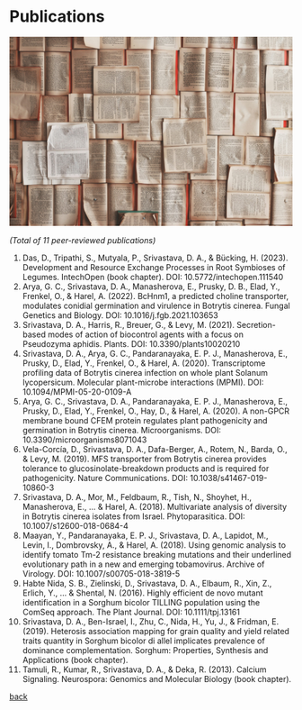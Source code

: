 
# Publications

![Publications Banner Image](./Img_D/publications_banner.jpg)

*(Total of 11 peer-reviewed publications)*
1.  Das, D., Tripathi, S., Mutyala, P., Srivastava, D. A., & Bücking, H. (2023). Development and Resource Exchange Processes in Root Symbioses of Legumes. IntechOpen (book chapter). DOI: 10.5772/intechopen.111540
2.  Arya, G. C., Srivastava, D. A., Manasherova, E., Prusky, D. B., Elad, Y., Frenkel, O., & Harel, A. (2022). BcHnm1, a predicted choline transporter, modulates conidial germination and virulence in Botrytis cinerea. Fungal Genetics and Biology. DOI: 10.1016/j.fgb.2021.103653
3.  Srivastava, D. A., Harris, R., Breuer, G., & Levy, M. (2021). Secretion-based modes of action of biocontrol agents with a focus on Pseudozyma aphidis. Plants. DOI: 10.3390/plants10020210
4.  Srivastava, D. A., Arya, G. C., Pandaranayaka, E. P. J., Manasherova, E., Prusky, D., Elad, Y., Frenkel, O., & Harel, A. (2020). Transcriptome profiling data of Botrytis cinerea infection on whole plant Solanum lycopersicum. Molecular plant-microbe interactions (MPMI). DOI: 10.1094/MPMI-05-20-0109-A
5.  Arya, G. C., Srivastava, D. A., Pandaranayaka, E. P. J., Manasherova, E., Prusky, D., Elad, Y., Frenkel, O., Hay, D., & Harel, A. (2020). A non-GPCR membrane bound CFEM protein regulates plant pathogenicity and germination in Botrytis cinerea. Microorganisms. DOI: 10.3390/microorganisms8071043
6.  Vela-Corcía, D., Srivastava, D. A., Dafa-Berger, A., Rotem, N., Barda, O., & Levy, M. (2019). MFS transporter from Botrytis cinerea provides tolerance to glucosinolate-breakdown products and is required for pathogenicity. Nature Communications. DOI: 10.1038/s41467-019-10860-3
7.  Srivastava, D. A., Mor, M., Feldbaum, R., Tish, N., Shoyhet, H., Manasherova, E., ... & Harel, A. (2018). Multivariate analysis of diversity in Botrytis cinerea isolates from Israel. Phytoparasitica. DOI: 10.1007/s12600-018-0684-4
8.  Maayan, Y., Pandaranayaka, E. P. J., Srivastava, D. A., Lapidot, M., Levin, I., Dombrovsky, A., & Harel, A. (2018). Using genomic analysis to identify tomato Tm-2 resistance breaking mutations and their underlined evolutionary path in a new and emerging tobamovirus. Archive of Virology. DOI: 10.1007/s00705-018-3819-5
9.  Habte Nida, S. B., Zielinski, D., Srivastava, D. A., Elbaum, R., Xin, Z., Erlich, Y., ... & Shental, N. (2016). Highly efficient de novo mutant identification in a Sorghum bicolor TILLING population using the ComSeq approach. The Plant Journal. DOI: 10.1111/tpj.13161
10. Srivastava, D. A., Ben-Israel, I., Zhu, C., Nida, H., Yu, J., & Fridman, E. (2019). Heterosis association mapping for grain quality and yield related traits quantity in Sorghum bicolor di allel implicates prevalence of dominance complementation. Sorghum: Properties, Synthesis and Applications (book chapter).
11. Tamuli, R., Kumar, R., Srivastava, D. A., & Deka, R. (2013). Calcium Signaling. Neurospora: Genomics and Molecular Biology (book chapter).

[back](./)
